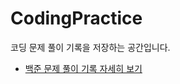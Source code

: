 # CodingPractice

코딩 문제 풀이 기록을 저장하는 공간입니다.

- [백준 문제 풀이 기록 자세히 보기](https://solved.ac/profile/oasis0981)
